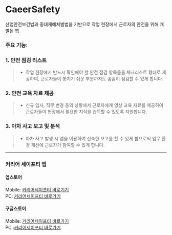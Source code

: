 # CaeerSafety

산업안전보건법과 중대재해처벌법을 기반으로 작업 현장에서 근로자의 안전을 위해 개발된 앱

### 주요 기능:

### 1. 안전 점검 리스트
> - 작업 현장에서 반드시 확인해야 할 안전 점검 항목들을 체크리스트 형태로 제공하여, 근로자들이 놓치기 쉬운 부분까지도 꼼꼼히 점검할 수 있게 합니다.

### 2. 안전 교육 자료 제공
> - 신규 입사, 직무 변경 등의 상황에서 근로자에게 영상 교육 자료를 제공하여 근로자들이 현장에서 필요한 지식을 습득할 수 있도록 지원합니다.

### 3. 아차 사고 보고 및 분석
> - 아차 사고 발생 시 앱을 이용하여 신속한 보고를 할 수 있게 함으로써 업무 환경 개선에 근로자가 참여할 수 있게 합니다.


---
### 커리어 세이프티 앱

#### 앱스토어   

Mobile: [커리어세이프티 바로기기](https://itms-apps://itunes.apple.com/app/6504982082)  
PC: [커리어세이프티 바로가기](https://apps.apple.com/kr/app/%EC%BB%A4%EB%A6%AC%EC%96%B4-%EC%84%B8%EC%9D%B4%ED%94%84%ED%8B%B0/id6504982082)

#### 구글스토어  

Mobile: [커리어세이프티 바로가기](https://market://details?id=kr.co.career.careersafety)  
PC :[커리어세이프티 바로가기](https://play.google.com/store/apps/details?id=kr.co.career.careersafety&hl=ko)


<!--

**Here are some ideas to get you started:**

🙋‍♀️ A short introduction - what is your organization all about?
🌈 Contribution guidelines - how can the community get involved?
👩‍💻 Useful resources - where can the community find your docs? Is there anything else the community should know?
🍿 Fun facts - what does your team eat for breakfast?
🧙 Remember, you can do mighty things with the power of [Markdown](https://docs.github.com/github/writing-on-github/getting-started-with-writing-and-formatting-on-github/basic-writing-and-formatting-syntax)
-->
